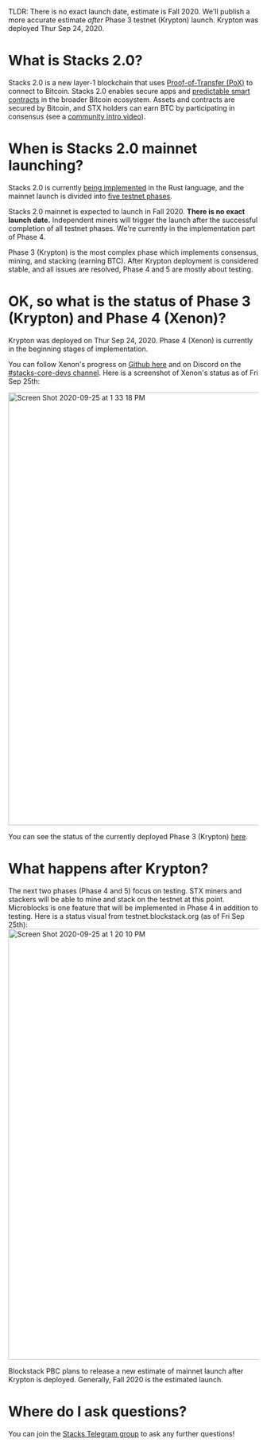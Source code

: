 TLDR: There is no exact launch date, estimate is Fall 2020. We'll publish a more accurate estimate *after* Phase 3 testnet (Krypton) launch. Krypton was deployed Thur Sep 24, 2020.

# What is Stacks 2.0?
Stacks 2.0 is a new layer-1 blockchain that uses [Proof-of-Transfer (PoX)](https://blockstack.org/pox.pdf) to connect to Bitcoin. Stacks 2.0 enables secure apps and [predictable smart contracts](https://clarity-lang.org)
in the broader Bitcoin ecosystem. Assets and contracts are secured by Bitcoin, and STX holders can earn BTC by participating in consensus (see a [community intro video](http://stacks.zone/#IntroVideo)). 

# When is Stacks 2.0 mainnet launching? 

Stacks 2.0 is currently [being implemented](https://github.com/blockstack/stacks-blockchain)
in the Rust language, and the mainnet launch is divided into [five testnet phases](https://www.blockstack.org/testnet).

Stacks 2.0 mainnet is expected to launch in Fall 2020. **There is no exact launch date.** Independent miners will trigger the launch
after the successful completion of all testnet phases. We're currently in the implementation part of Phase 4.

Phase 3 (Krypton) is the most complex phase which implements consensus, mining, and stacking (earning BTC). After Krypton deployment is considered stable, and all issues are resolved, Phase 4 and 5 are mostly about testing.

# OK, so what is the status of Phase 3 (Krypton) and Phase 4 (Xenon)?

Krypton was deployed on Thur Sep 24, 2020. Phase 4 (Xenon) is currently in the beginning stages of implementation.

You can follow Xenon's progress on [Github here](https://github.com/orgs/blockstack/projects) and on Discord on the [#stacks-core-devs channel](https://discord.gg/XYdRyhf).
Here is a screenshot of Xenon's status as of Fri Sep 25th:

<img width="870" alt="Screen Shot 2020-09-25 at 1 33 18 PM" src="https://user-images.githubusercontent.com/30627583/94298212-ba2abf00-ff33-11ea-8097-ab8b7b9e748f.png">


You can see the status of the currently deployed Phase 3 (Krypton) [here](http://status.test-blockstack.com/).

# What happens after Krypton?

The next two phases (Phase 4 and 5) focus on testing. STX miners and stackers will be able to mine and stack on the testnet at this point. Microblocks is one feature that will be implemented in Phase 4 in addition to testing. Here is a status visual from testnet.blockstack.org (as of Fri Sep 25th): <img width="866" alt="Screen Shot 2020-09-25 at 1 20 10 PM" src="https://user-images.githubusercontent.com/30627583/94297604-c95d3d00-ff32-11ea-88ce-8f75bfdd7ca7.png">

Blockstack PBC plans to release a new estimate of mainnet launch after Krypton is deployed. Generally, Fall 2020 is the estimated launch.

# Where do I ask questions?

You can join the [Stacks Telegram group](https://t.me/BlockstackChat) to ask any further questions!
